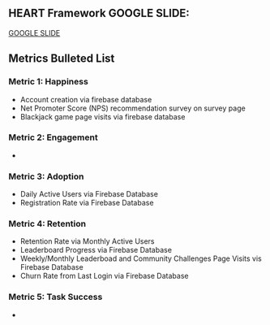 ## **HEART Framework GOOGLE SLIDE:**

[GOOGLE SLIDE](https://docs.google.com/presentation/d/16w8DEZ-3e3qy0Nrw4grn8-tGn9Tece7CmrrVDgjw2YM/edit#slide=id.g30e22f2fd56_0_0)

## **Metrics Bulleted List**

### Metric 1: **Happiness**
- Account creation via firebase database
- Net Promoter Score (NPS) recommendation survey on survey page
- Blackjack game page visits via firebase database

### Metric 2: **Engagement**
-

### Metric 3: **Adoption**
- Daily Active Users via Firebase Database
- Registration Rate via Firebase Database

### Metric 4: **Retention**
- Retention Rate via Monthly Active Users
- Leaderboard Progress via Firebase Database
- Weekly/Monthly Leaderboad and Community Challenges Page Visits vis Firebase Database
- Churn Rate from Last Login via Firebase Database
  
### Metric 5: **Task Success**
-
  
